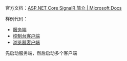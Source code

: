 官方文档：[ASP.NET Core SignalR 简介 | Microsoft Docs](https://docs.microsoft.com/zh-cn/aspnet/core/signalr/introduction?view=aspnetcore-6.0)

样例代码：

- [服务端](./SignalRDemo/SignalRDemo.csproj)
- [控制台客户端](./SignalRDemo.Client/SignalRDemo.Client.csproj)
- [浏览器客户端](./JsClient/index.html)

先启动服务端，然后启动多个客户端